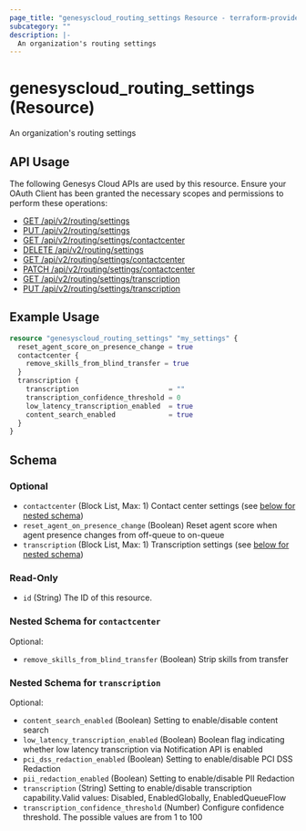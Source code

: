 ```yaml
---
page_title: "genesyscloud_routing_settings Resource - terraform-provider-genesyscloud"
subcategory: ""
description: |-
  An organization's routing settings
---
```

# genesyscloud_routing_settings (Resource)

An organization's routing settings

## API Usage
The following Genesys Cloud APIs are used by this resource. Ensure your OAuth Client has been granted the necessary scopes and permissions to perform these operations:

* [GET /api/v2/routing/settings](https://developer.genesys.cloud/routing/routing/#get-api-v2-routing-settings)
* [PUT /api/v2/routing/settings](https://developer.genesys.cloud/routing/routing/#put-api-v2-routing-settings)
* [GET /api/v2/routing/settings/contactcenter](https://developer.genesys.cloud/routing/routing/#get-api-v2-routing-settings-contactcenter)
* [DELETE /api/v2/routing/settings](https://developer.genesys.cloud/routing/routing/#delete-api-v2-routing-settings)
* [GET /api/v2/routing/settings/contactcenter](https://developer.genesys.cloud/routing/routing/#get-api-v2-routing-settings-contactcenter)
* [PATCH /api/v2/routing/settings/contactcenter](https://developer.genesys.cloud/routing/routing/#patch-api-v2-routing-settings-contactcenter)
* [GET /api/v2/routing/settings/transcription](https://developer.genesys.cloud/routing/routing/#get-api-v2-routing-settings-transcription)
* [PUT /api/v2/routing/settings/transcription](https://developer.genesys.cloud/routing/routing/#put-api-v2-routing-settings-transcription)

## Example Usage

```terraform
resource "genesyscloud_routing_settings" "my_settings" {
  reset_agent_score_on_presence_change = true
  contactcenter {
    remove_skills_from_blind_transfer = true
  }
  transcription {
    transcription                      = ""
    transcription_confidence_threshold = 0
    low_latency_transcription_enabled  = true
    content_search_enabled             = true
  }
}
```

<!-- schema generated by tfplugindocs -->
## Schema

### Optional

- `contactcenter` (Block List, Max: 1) Contact center settings (see [below for nested schema](#nestedblock--contactcenter))
- `reset_agent_on_presence_change` (Boolean) Reset agent score when agent presence changes from off-queue to on-queue
- `transcription` (Block List, Max: 1) Transcription settings (see [below for nested schema](#nestedblock--transcription))

### Read-Only

- `id` (String) The ID of this resource.

<a id="nestedblock--contactcenter"></a>
### Nested Schema for `contactcenter`

Optional:

- `remove_skills_from_blind_transfer` (Boolean) Strip skills from transfer


<a id="nestedblock--transcription"></a>
### Nested Schema for `transcription`

Optional:

- `content_search_enabled` (Boolean) Setting to enable/disable content search
- `low_latency_transcription_enabled` (Boolean) Boolean flag indicating whether low latency transcription via Notification API is enabled
- `pci_dss_redaction_enabled` (Boolean) Setting to enable/disable PCI DSS Redaction
- `pii_redaction_enabled` (Boolean) Setting to enable/disable PII Redaction
- `transcription` (String) Setting to enable/disable transcription capability.Valid values: Disabled, EnabledGlobally, EnabledQueueFlow
- `transcription_confidence_threshold` (Number) Configure confidence threshold. The possible values are from 1 to 100


